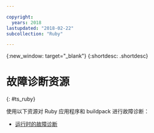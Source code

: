 ```yaml
---

copyright:
  years: 2018
lastupdated: "2018-02-22"
subcollection: "Ruby"

---
```


{:new_window: target="_blank"}
{:shortdesc: .shortdesc}

# 故障诊断资源
{: #ts_ruby}

使用以下资源对 Ruby 应用程序和 buildpack 进行故障诊断：

* [运行时的故障诊断](/docs/runtimes-common/ts_runtimes.html#runtimes)
